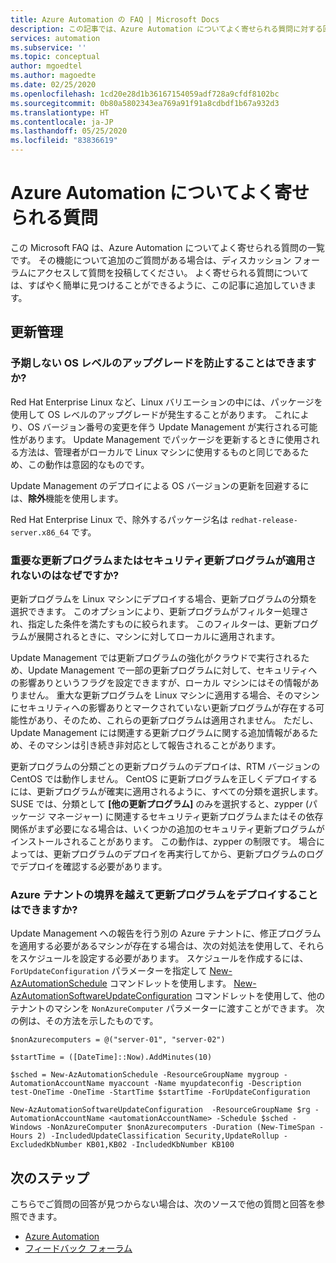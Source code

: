 ```yaml
---
title: Azure Automation の FAQ | Microsoft Docs
description: この記事では、Azure Automation についてよく寄せられる質問に対する回答を提供します。
services: automation
ms.subservice: ''
ms.topic: conceptual
author: mgoedtel
ms.author: magoedte
ms.date: 02/25/2020
ms.openlocfilehash: 1cd20e28d1b36167154059adf728a9cfdf8102bc
ms.sourcegitcommit: 0b80a5802343ea769a91f91a8cdbdf1b67a932d3
ms.translationtype: HT
ms.contentlocale: ja-JP
ms.lasthandoff: 05/25/2020
ms.locfileid: "83836619"
---
```

# <a name="azure-automation-frequently-asked-questions"></a>Azure Automation についてよく寄せられる質問

この Microsoft FAQ は、Azure Automation についてよく寄せられる質問の一覧です。 その機能について追加のご質問がある場合は、ディスカッション フォーラムにアクセスして質問を投稿してください。 よく寄せられる質問については、すばやく簡単に見つけることができるように、この記事に追加していきます。

## <a name="update-management"></a>更新管理

### <a name="can-i-prevent-unexpected-os-level-upgrades"></a>予期しない OS レベルのアップグレードを防止することはできますか?

Red Hat Enterprise Linux など、Linux バリエーションの中には、パッケージを使用して OS レベルのアップグレードが発生することがあります。 これにより、OS バージョン番号の変更を伴う Update Management が実行される可能性があります。 Update Management でパッケージを更新するときに使用される方法は、管理者がローカルで Linux マシンに使用するものと同じであるため、この動作は意図的なものです。

Update Management のデプロイによる OS バージョンの更新を回避するには、**除外**機能を使用します。

Red Hat Enterprise Linux で、除外するパッケージ名は `redhat-release-server.x86_64` です。

### <a name="why-arent-criticalsecurity-updates-applied"></a>重要な更新プログラムまたはセキュリティ更新プログラムが適用されないのはなぜですか?

更新プログラムを Linux マシンにデプロイする場合、更新プログラムの分類を選択できます。 このオプションにより、更新プログラムがフィルター処理され、指定した条件を満たすものに絞られます。 このフィルターは、更新プログラムが展開されるときに、マシンに対してローカルに適用されます。

Update Management では更新プログラムの強化がクラウドで実行されるため、Update Management で一部の更新プログラムに対して、セキュリティへの影響ありというフラグを設定できますが、ローカル マシンにはその情報がありません。 重大な更新プログラムを Linux マシンに適用する場合、そのマシンにセキュリティへの影響ありとマークされていない更新プログラムが存在する可能性があり、そのため、これらの更新プログラムは適用されません。 ただし、Update Management には関連する更新プログラムに関する追加情報があるため、そのマシンは引き続き非対応として報告されることがあります。

更新プログラムの分類ごとの更新プログラムのデプロイは、RTM バージョンの CentOS では動作しません。 CentOS に更新プログラムを正しくデプロイするには、更新プログラムが確実に適用されるように、すべての分類を選択します。 SUSE では、分類として **[他の更新プログラム]** のみを選択すると、zypper (パッケージ マネージャー) に関連するセキュリティ更新プログラムまたはその依存関係がまず必要になる場合は、いくつかの追加のセキュリティ更新プログラムがインストールされることがあります。 この動作は、zypper の制限です。 場合によっては、更新プログラムのデプロイを再実行してから、更新プログラムのログでデプロイを確認する必要があります。

### <a name="can-i-deploy-updates-across-azure-tenants"></a>Azure テナントの境界を越えて更新プログラムをデプロイすることはできますか?

Update Management への報告を行う別の Azure テナントに、修正プログラムを適用する必要があるマシンが存在する場合は、次の対処法を使用して、それらをスケジュールを設定する必要があります。 スケジュールを作成するには、`ForUpdateConfiguration` パラメーターを指定して [New-AzAutomationSchedule](https://docs.microsoft.com/powershell/module/Az.Automation/New-AzAutomationSchedule?view=azps-3.7.0) コマンドレットを使用します。 [New-AzAutomationSoftwareUpdateConfiguration](https://docs.microsoft.com/powershell/module/Az.Automation/New-AzAutomationSoftwareUpdateConfiguration?view=azps-3.7.0) コマンドレットを使用して、他のテナントのマシンを `NonAzureComputer` パラメーターに渡すことができます。 次の例は、その方法を示したものです。

```azurepowershell-interactive
$nonAzurecomputers = @("server-01", "server-02")

$startTime = ([DateTime]::Now).AddMinutes(10)

$sched = New-AzAutomationSchedule -ResourceGroupName mygroup -AutomationAccountName myaccount -Name myupdateconfig -Description test-OneTime -OneTime -StartTime $startTime -ForUpdateConfiguration

New-AzAutomationSoftwareUpdateConfiguration  -ResourceGroupName $rg -AutomationAccountName <automationAccountName> -Schedule $sched -Windows -NonAzureComputer $nonAzurecomputers -Duration (New-TimeSpan -Hours 2) -IncludedUpdateClassification Security,UpdateRollup -ExcludedKbNumber KB01,KB02 -IncludedKbNumber KB100
```

## <a name="next-steps"></a>次のステップ

こちらでご質問の回答が見つからない場合は、次のソースで他の質問と回答を参照できます。

- [Azure Automation](https://docs.microsoft.com/answers/topics/azure-automation.html)
- [フィードバック フォーラム](https://feedback.azure.com/forums/905242-update-management)
